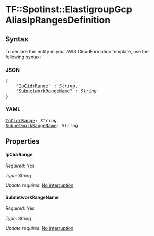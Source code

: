 # TF::Spotinst::ElastigroupGcp AliasIpRangesDefinition

## Syntax

To declare this entity in your AWS CloudFormation template, use the following syntax:

### JSON

<pre>
{
    "<a href="#ipcidrrange" title="IpCidrRange">IpCidrRange</a>" : <i>String</i>,
    "<a href="#subnetworkrangename" title="SubnetworkRangeName">SubnetworkRangeName</a>" : <i>String</i>
}
</pre>

### YAML

<pre>
<a href="#ipcidrrange" title="IpCidrRange">IpCidrRange</a>: <i>String</i>
<a href="#subnetworkrangename" title="SubnetworkRangeName">SubnetworkRangeName</a>: <i>String</i>
</pre>

## Properties

#### IpCidrRange

_Required_: Yes

_Type_: String

_Update requires_: [No interruption](https://docs.aws.amazon.com/AWSCloudFormation/latest/UserGuide/using-cfn-updating-stacks-update-behaviors.html#update-no-interrupt)

#### SubnetworkRangeName

_Required_: Yes

_Type_: String

_Update requires_: [No interruption](https://docs.aws.amazon.com/AWSCloudFormation/latest/UserGuide/using-cfn-updating-stacks-update-behaviors.html#update-no-interrupt)

